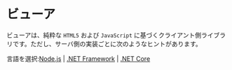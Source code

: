 # ビューア

ビューアは、純粋な `HTML5` および `JavaScript` に基づくクライアント側ライブラリです。ただし、サーバ側の実装ごとに次のようなヒントがあります。 

言語を選択:[Node.js](/ja_jp/viewer/3legged/nodejs) | [.NET Framework](/ja_jp/viewer/3legged/net) | [.NET Core](/ja_jp/viewer/3legged/netcore)